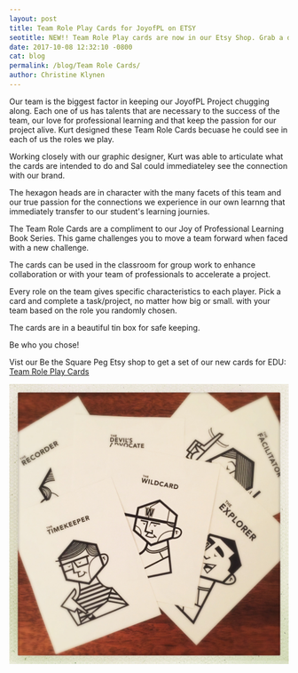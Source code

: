 ```yaml
---
layout: post
title: Team Role Play Cards for JoyofPL on ETSY
seotitle: NEW!! Team Role Play cards are now in our Etsy Shop. Grab a deck and accept the challenge to form your team by drawing a card from the deck. Who will you be?
date: 2017-10-08 12:32:10 -0800
cat: blog
permalink: /blog/Team Role Cards/
author: Christine Klynen
---
```


Our team is the biggest factor in keeping our JoyofPL Project chugging along. Each one of us has talents that are necessary to the success of the team, our love for professional learning and that keep the passion for our project alive. Kurt designed these Team Role Cards becuase he could see in each of us the roles we play. 

Working closely with our graphic designer, Kurt was able to articulate what the cards are intended to do and Sal could immediateley see the connection with our brand. 

The hexagon heads are in character with the many facets of this team and our true passion for the connections we experience in our own learnng that immediately transfer to our student's learning journies.

The Team Role Cards are a compliment to our Joy of Professional Learning Book Series. This game challenges you to move a team forward when faced with a new challenge. 

The cards can be used in the classroom for group work to enhance collaboration or with your team of professionals to accelerate a project. 

Every role on the team gives specific characteristics to each player. Pick a card and complete a task/project, no matter how big or small. with your team based on the role you randomly chosen. 

The cards are in a beautiful tin box for safe keeping. 

Be who you chose!

Vist our Be the Square Peg Etsy shop to get a set of our new cards for EDU: [Team Role Play Cards](https://www.etsy.com/listing/563398939/team-role-cards?utm_source=Twitter&utm_medium=PageTools&utm_campaign=Share&utm_term=so.lp.d2.v1&share_time=1507496502000)

<img src="/img/TeamRolePlay.JPG" alt="Team Role Play Cards on Etsy">
